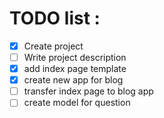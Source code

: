 # TODO list :


- [x] Create project
- [ ] Write project description
- [X] add index page template
- [X] create new app for blog
- [ ] transfer index page to blog app
- [ ] create model for question
